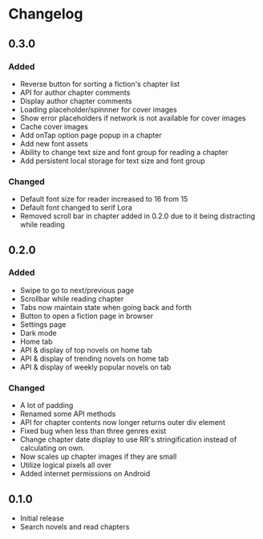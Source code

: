 # Changelog

## 0.3.0

### Added

- Reverse button for sorting a fiction's chapter list
- API for author chapter comments
- Display author chapter comments
- Loading placeholder/spinnner for cover images
- Show error placeholders if network is not available for cover images
- Cache cover images
- Add onTap option page popup in a chapter
- Add new font assets
- Ability to change text size and font group for reading a chapter
- Add persistent local storage for text size and font group

### Changed

- Default font size for reader increased to 16 from 15
- Default font changed to serif Lora
- Removed scroll bar in chapter added in 0.2.0 due to it being distracting while reading

## 0.2.0

### Added

- Swipe to go to next/previous page
- Scrollbar while reading chapter
- Tabs now maintain state when going back and forth
- Button to open a fiction page in browser
- Settings page
- Dark mode
- Home tab
- API & display of top novels on home tab
- API & display of trending novels on home tab
- API & display of weekly popular novels on tab

### Changed

- A lot of padding
- Renamed some API methods
- API for chapter contents now longer returns outer div element
- Fixed bug when less than three genres exist
- Change chapter date display to use RR's stringification instead of calculating on own.
- Now scales up chapter images if they are small
- Utilize logical pixels all over
- Added internet permissions on Android

## 0.1.0

- Initial release
- Search novels and read chapters
